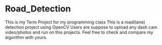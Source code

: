 # Road_Detection
This is my Term Project for my programming class
This is a road(lane) detection project using OpenCV
Users are suppose to upload any dash cam video/photos and run on this projects.
Feel free to check and compare my algorithm with yours.

